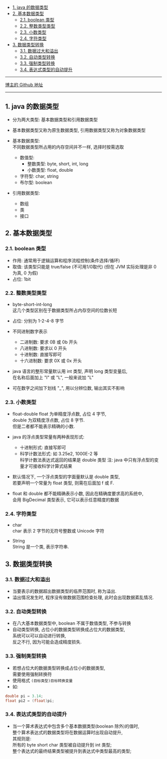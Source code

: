 <!-- TOC -->

- [1. java 的数据类型](#1-java-的数据类型)
- [2. 基本数据类型](#2-基本数据类型)
  - [2.1. boolean 类型](#21-boolean-类型)
  - [2.2. 整数类型类型](#22-整数类型类型)
  - [2.3. 小数类型](#23-小数类型)
  - [2.4. 字符类型](#24-字符类型)
- [3. 数据类型转换](#3-数据类型转换)
  - [3.1. 数据过大和溢出](#31-数据过大和溢出)
  - [3.2. 自动类型转换](#32-自动类型转换)
  - [3.3. 强制类型转换](#33-强制类型转换)
  - [3.4. 表达式类型的自动提升](#34-表达式类型的自动提升)

<!-- /TOC -->


****
[博主的 Github 地址](https://github.com/leon9dragon)
****

## 1. java 的数据类型
- 分为两大类型: 基本数据类型和引用数据类型
- 基本数据类型又称为原生数据类型, 引用数据类型又称为对象数据类型
- 基本数据类型:     
  不同数据类型所占用的内存空间并不一样, 选择时按需选取
  - 数值型: 
    - 整数类型: byte, short, int, long 
    - 小数类型: float, double
  - 字符型: char, string
  - 布尔型: boolean

- 引用数据类型:
  - 数组
  - 类
  - 接口
  
## 2. 基本数据类型

### 2.1. boolean 类型
- 作用: 通常用于逻辑运算和程序流程控制(条件选择/循环)
- 取值: 该类型只能是 true/false (不可用1/0取代)
  (但在 JVM 实际处理是非 0 为真, 0 为假)
- 占位: 1bit

### 2.2. 整数类型类型
- byte-short-int-long  
  这几个类型区别在于数据类型所占内存空间的位数长短  
- 占位: 分别为 1-2-4-8 字节

- 不同进制数字表示
  - 二进制数: 要求 0B 或 0b 开头
  - 八进制数: 要求以 0 开头
  - 十进制数: 直接写即可
  - 十六进制数: 要求 0X 或 0x 开头

- java 语言的整形常量默认用 int 类型, 声明 long 类型变量后,  
在名称后面加上 "l" 或 "L", 一般来说加 "L"

- 可在数字之间加下划线 "_", 用以分辨位数, 输出其实不影响

### 2.3. 小数类型
- float-double
  float 为单精度浮点数, 占位 4 字节,  
  double 为双精度浮点数, 占位 8 字节.  
  但是二者都不能表示精确的小数.

- java 的浮点类型常量有两种表现形式:
  - 十进制形式: 直接写即可
  - 科学计数法形式: 如 3.25e2, 1000E-2 等  
    科学计数法表达式返回的结果是 double 类型
    注: java 中只有浮点型的变量才可接收科学计算式结果  

- 默认情况下, 一个浮点类型的字面量默认是 double 类型,  
  若要声明一个常量为 float 类型, 则需在后面加 f 或 F.  

- float 和 double 都不能精确表示小数, 因此在精确度要求高的系统中,  
  会用 BigDecimal 类型表示, 它可以表示任意精度的数据  

### 2.4. 字符类型
- char  
  char 表示 2 字节的无符号整数或 Unicode 字符  

- String  
  String 是一个类, 表示字符串.
  

## 3. 数据类型转换

### 3.1. 数据过大和溢出
- 当要表示的数据超出数据类型的临界范围时, 称为溢出.  
- 溢出情况发生时, 程序没有做数据范围检查处理, 此时会出现数据紊乱情况.

### 3.2. 自动类型转换
- 在八大基本数据类型中, boolean 不属于数值类型, 不参与转换  
- 自动类型转换, 占位小的数据类型转换成占位大的数据类型,  
  系统可以可以自动进行转换,  
  反之不行, 因为可能会造成精度损失.

### 3.3. 强制类型转换
- 若想占位大的数据类型转换成占位小的数据类型,  
  需要使用强制转换符
- 使用格式 `(目标类型)目标转换变量`
- 如:
```java
double pi = 3.14;
float pi2 = (float)pi;
```

### 3.4. 表达式类型的自动提升
- 当一个算术表达式中包含多个基本数据类型(boolean 除外)的值时,   
  整个算术表达式的数据类型将在数据运算时出现自动提升,  
  其规则是:  
  所有的 byte short char 类型被自动提升到 int 类型;  
  整个表达式的最终结果类型被提升到表达式中类型最高的类型;  